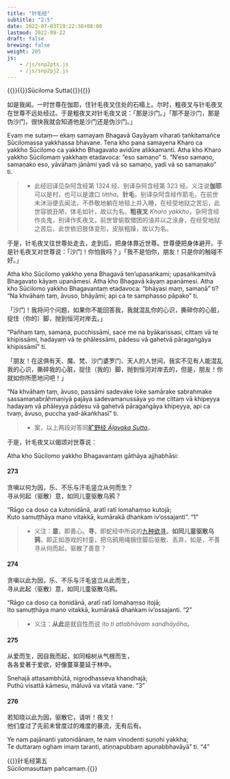 ```yaml
---
title: "针毛经"
subtitle: "2:5"
date: 2022-07-03T19:22:38+08:00
lastmod: 2022-09-22
draft: false
brewing: false
weight: 205
js:
    - /js/snp2pts.js
    - /js/snp2pj2.js
---
```



{{<subtitle>}}{{<suttalink src="snp2.5">}}Sūciloma Sutta{{</suttalink>}}{{</subtitle>}}

如是我闻。一时世尊在伽耶，住针毛夜叉住处的石榻上。尔时，粗夜叉与针毛夜叉在世尊不远处经过。于是粗夜叉对针毛夜叉说：「那是沙门。」「那不是沙门，那是伪沙门，很快我就会知道他是沙门还是伪沙门。」

Evaṃ me sutaṃ— ekaṃ samayaṃ Bhagavā Gayāyaṃ viharati ṭaṅkitamañce Sūcilomassa yakkhassa bhavane. Tena kho pana samayena Kharo ca yakkho Sūcilomo ca yakkho Bhagavato avidūre atikkamanti. Atha kho Kharo yakkho Sūcilomaṃ yakkhaṃ etadavoca: “eso samaṇo” ti. “N’eso samaṇo, samaṇako eso, yāvāhaṃ jānāmi yadi vā so samaṇo, yadi vā so samaṇako” ti.

> - 此经旧译见杂阿含经第 1324 经、别译杂阿含经第 323 经。义注说**伽耶**可以是村，也可以是渡口 *tittha*。**针毛**，别译杂阿含经作箭毛，在前世未沐浴便去闻法，不恭敬地躺在地毯上并入睡，在经受地狱之苦后，此世容貌丑陋，体毛如针，故以为名。**粗夜叉** *Kharo yakkho*，杂阿含经作炎鬼，别译作炙夜叉，前世曾偷取僧团的油并以之涂身，在经受地狱之苦后，此世依旧肢体变形，皮肤粗躁，故以为名。

于是，针毛夜叉往世尊处走去，走到后，把身体靠近世尊。世尊便把身体避开。于是针毛夜叉对世尊说：「沙门！你怕我吗？」「我不是怕你，朋友！只是你的触碰不好。」

Atha kho Sūcilomo yakkho yena Bhagavā ten’upasaṅkami; upasaṅkamitvā Bhagavato kāyaṃ upanāmesi. Atha kho Bhagavā kāyaṃ apanāmesi. Atha kho Sūcilomo yakkho Bhagavantaṃ etadavoca: “bhāyasi maṃ, samaṇā” ti? “Na khvāhaṃ taṃ, āvuso, bhāyāmi; api ca te samphasso pāpako” ti.

「沙门！我将问个问题，如果你不能回答我，我就混乱你的心识，撕碎你的心脏，捉住（你的）脚，抛到恒河对岸去。」

“Pañhaṃ taṃ, samaṇa, pucchissāmi, sace me na byākarissasi, cittaṃ vā te khipissāmi, hadayaṃ vā te phālessāmi, pādesu vā gahetvā pāragaṅgāya khipissāmī” ti.

「朋友！在这俱有天、魔、梵、沙门婆罗门、天人的人世间，我实不见有人能混乱我的心识，撕碎我的心脏，捉住（我的）脚，抛到恒河对岸去的，但是，朋友！你就如你所愿地问吧！」

“Na khvāhaṃ taṃ, āvuso, passāmi sadevake loke samārake sabrahmake sassamaṇabrāhmaṇiyā pajāya sadevamanussāya yo me cittaṃ vā khipeyya hadayaṃ vā phāleyya pādesu vā gahetvā pāragaṅgāya khipeyya, api ca tvaṃ, āvuso, puccha yad-ākaṅkhasī” ti.

> - 案，以上两段对答同[旷野经 *Āḷavaka Sutta*](../110/)。

于是，针毛夜叉以偈颂对世尊说：

Atha kho Sūcilomo yakkho Bhagavantaṃ gāthāya ajjhabhāsi:

#### 273

贪嗔以何为因，乐、不乐与汗毛竖立从何而生？  
寻从何起（驱散）意，如同儿童驱散乌鸦？

“Rāgo ca doso ca kutonidānā, aratī ratī lomahaṃso kutojā;  
Kuto samuṭṭhāya mano vitakkā, kumārakā dhaṅkam iv’ossajanti”. <q>1</q>

> - 义注：**意**，即善心。**寻**，即蛇经中所说的[九种欲寻](../101/#7)。**如同儿童驱散乌鸦**，即正如游戏的村童，把乌鸦用绳捆住脚后驱散、丢弃，如是，不善寻从何而起，驱散了善意？

#### 274

贪嗔以此为因，乐、不乐与汗毛竖立从此而生，  
寻从此起（驱散）意，如同儿童驱散乌鸦。

“Rāgo ca doso ca itonidānā, aratī ratī lomahaṃso itojā;  
Ito samuṭṭhāya mano vitakkā, kumārakā dhaṅkam iv’ossajanti. <q>2</q>

> - 义注：**从此**是就自性而说 *ito ti attabhāvaṃ sandhāyāha*。

#### 275

从爱而生，因自我而起，如同榕树从气根而生，  
各各爱著于爱欲，好像蔓草蔓延于林中。

Snehajā attasambhūtā, nigrodhasseva khandhajā;  
Puthū visattā kāmesu, māluvā va vitatā vane. <q>3</q>

#### 276

若知晓以此为因，驱散它，请听！夜叉！  
他们度过了先前未曾度过的难度的暴流，无有后有。

Ye naṃ pajānanti yatonidānaṃ, te naṃ vinodenti suṇohi yakkha;  
Te duttaraṃ ogham imaṃ taranti, atiṇṇapubbaṃ apunabbhavāyā” ti. <q>4</q>


{{<eof>}}针毛经第五<br>Sūcilomasuttaṃ pañcamaṃ.{{</eof>}}